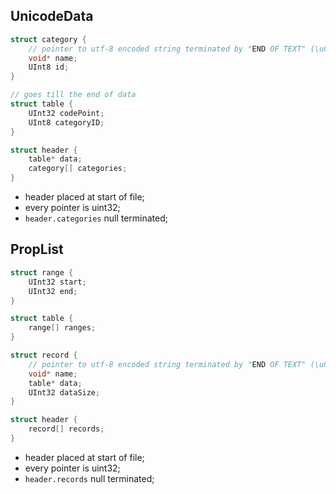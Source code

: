 ## UnicodeData
<!-- C++ just for highlighting -->
```C++
struct category {
    // pointer to utf-8 encoded string terminated by "END OF TEXT" (\u0003);
    void* name;
    UInt8 id;
}

// goes till the end of data
struct table {
    UInt32 codePoint;
    UInt8 categoryID;
}

struct header {
    table* data;
    category[] categories;
}
```
* header placed at start of file;
* every pointer is uint32;
* ```header.categories``` null terminated;

## PropList
<!-- C++ just for highlighting -->
```C++
struct range {
    UInt32 start;
    UInt32 end;
}

struct table {
    range[] ranges;
}

struct record {
    // pointer to utf-8 encoded string terminated by "END OF TEXT" (\u0003);
    void* name;
    table* data;
    UInt32 dataSize;
}

struct header {
    record[] records;
}
```
* header placed at start of file;
* every pointer is uint32;
* ```header.records``` null terminated;
